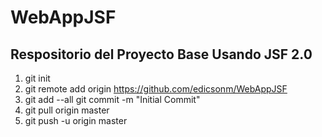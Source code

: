 # WebAppJSF
## Respositorio del Proyecto Base Usando JSF 2.0

1. git init 
2. git remote add origin https://github.com/edicsonm/WebAppJSF 
3. git add --all git commit -m "Initial Commit" 
4. git pull origin master 
5. git push -u origin master
